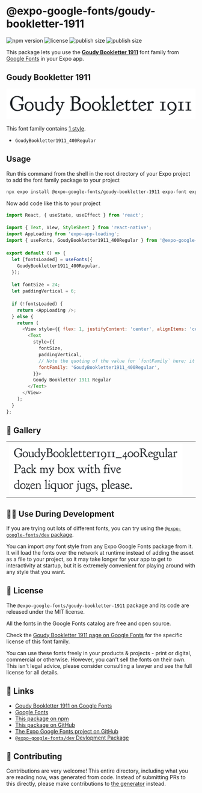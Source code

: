 # @expo-google-fonts/goudy-bookletter-1911

![npm version](https://flat.badgen.net/npm/v/@expo-google-fonts/goudy-bookletter-1911)
![license](https://flat.badgen.net/github/license/expo/google-fonts)
![publish size](https://flat.badgen.net/packagephobia/install/@expo-google-fonts/goudy-bookletter-1911)
![publish size](https://flat.badgen.net/packagephobia/publish/@expo-google-fonts/goudy-bookletter-1911)

This package lets you use the [**Goudy Bookletter 1911**](https://fonts.google.com/specimen/Goudy+Bookletter+1911) font family from [Google Fonts](https://fonts.google.com/) in your Expo app.

## Goudy Bookletter 1911

![Goudy Bookletter 1911](./font-family.png)

This font family contains [1 style](#-gallery).

- `GoudyBookletter1911_400Regular`

## Usage

Run this command from the shell in the root directory of your Expo project to add the font family package to your project
```sh
npx expo install @expo-google-fonts/goudy-bookletter-1911 expo-font expo-app-loading
```

Now add code like this to your project
```js
import React, { useState, useEffect } from 'react';

import { Text, View, StyleSheet } from 'react-native';
import AppLoading from 'expo-app-loading';
import { useFonts, GoudyBookletter1911_400Regular } from '@expo-google-fonts/goudy-bookletter-1911';

export default () => {
  let [fontsLoaded] = useFonts({
    GoudyBookletter1911_400Regular,
  });

  let fontSize = 24;
  let paddingVertical = 6;

  if (!fontsLoaded) {
    return <AppLoading />;
  } else {
    return (
      <View style={{ flex: 1, justifyContent: 'center', alignItems: 'center' }}>
        <Text
          style={{
            fontSize,
            paddingVertical,
            // Note the quoting of the value for `fontFamily` here; it expects a string!
            fontFamily: 'GoudyBookletter1911_400Regular',
          }}>
          Goudy Bookletter 1911 Regular
        </Text>
      </View>
    );
  }
};

```

## 🔡 Gallery


||||
|-|-|-|
|![GoudyBookletter1911_400Regular](./GoudyBookletter1911_400Regular.ttf.png)||||


## 👩‍💻 Use During Development

If you are trying out lots of different fonts, you can try using the [`@expo-google-fonts/dev` package](https://github.com/expo/google-fonts/tree/master/font-packages/dev#readme).

You can import *any* font style from any Expo Google Fonts package from it. It will load the fonts
over the network at runtime instead of adding the asset as a file to your project, so it may take longer
for your app to get to interactivity at startup, but it is extremely convenient
for playing around with any style that you want.

## 📖 License

The `@expo-google-fonts/goudy-bookletter-1911` package and its code are released under the MIT license.

All the fonts in the Google Fonts catalog are free and open source.

Check the [Goudy Bookletter 1911 page on Google Fonts](https://fonts.google.com/specimen/Goudy+Bookletter+1911) for the specific license of this font family.

You can use these fonts freely in your products & projects - print or digital, commercial or otherwise. However, you can't sell the fonts on their own. This isn't legal advice, please consider consulting a lawyer and see the full license for all details.

## 🔗 Links

- [Goudy Bookletter 1911 on Google Fonts](https://fonts.google.com/specimen/Goudy+Bookletter+1911)
- [Google Fonts](https://fonts.google.com/)
- [This package on npm](https://www.npmjs.com/package/@expo-google-fonts/goudy-bookletter-1911)
- [This package on GitHub](https://github.com/expo/google-fonts/tree/master/font-packages/goudy-bookletter-1911)
- [The Expo Google Fonts project on GitHub](https://github.com/expo/google-fonts)
- [`@expo-google-fonts/dev` Devlopment Package](https://github.com/expo/google-fonts/tree/master/font-packages/dev)

## 🤝 Contributing

Contributions are very welcome! This entire directory, including what you are reading now, was generated from code. Instead of submitting PRs to this directly, please make contributions to [the generator](https://github.com/expo/google-fonts/tree/master/packages/generator) instead.
